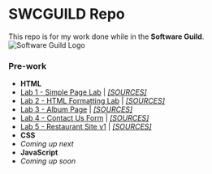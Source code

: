 # SWCGUILD Repo
This repo is for my work done while in the **Software Guild**.![Software Guild Logo](http://joryeugene.bitbucket.org/swg.jpg)
### Pre-work
* **HTML**
 * [Lab 1 - Simple Page Lab](http://joryeugene.bitbucket.org/prework/html/lab1/simple.html) | [_[SOURCES]_](https://bitbucket.org/joryeugene/joryeugene.bitbucket.org/src/1676ebfcebf3/prework/html/lab1/?at=master)
 * [Lab 2 - HTML Formatting Lab](http://joryeugene.bitbucket.org/prework/html/lab2/formattingDemoPage.html) | [_[SOURCES]_](https://bitbucket.org/joryeugene/joryeugene.bitbucket.org/src/1676ebfcebf35ae5d9df27db31f4de5586ba3eb3/prework/html/lab2/?at=master)
 * [Lab 3 - Album Page](http://joryeugene.bitbucket.org/prework/html/lab3/albumPage.html) | [_[SOURCES]_](https://bitbucket.org/joryeugene/joryeugene.bitbucket.org/src/1676ebfcebf35ae5d9df27db31f4de5586ba3eb3/prework/html/lab3/?at=master)
 * [Lab 4 - Contact Us Form](http://joryeugene.bitbucket.org/prework/html/lab4/contactUs.html) | [_[SOURCES]_](https://bitbucket.org/joryeugene/joryeugene.bitbucket.org/src/1676ebfcebf35ae5d9df27db31f4de5586ba3eb3/prework/html/lab4/?at=master)
 * [Lab 5 - Restaurant Site v1](http://joryeugene.bitbucket.org/prework/html/lab5/) | [_[SOURCES]_](https://bitbucket.org/joryeugene/joryeugene.bitbucket.org/src/1676ebfcebf35ae5d9df27db31f4de5586ba3eb3/prework/html/lab5/?at=master)
* **CSS**
 * _Coming up next_
* **JavaScript**
 * _Coming up soon_
